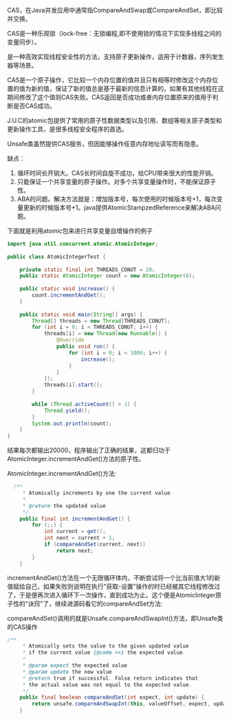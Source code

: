 CAS，在Java并发应用中通常指CompareAndSwap或CompareAndSet，即比较并交换。

CAS是一种乐观锁（lock-free：无锁编程,即不使用锁的情况下实现多线程之间的变量同步）。

是一种高效实现线程安全性的方法，支持原子更新操作，适用于计数器，序列发生器等场景。

CAS是一个原子操作，它比较一个内存位置的值并且只有相等时修改这个内存位置的值为新的值，保证了新的值总是基于最新的信息计算的，如果有其他线程在这期间修改了这个值则CAS失败。CAS返回是否成功或者内存位置原来的值用于判断是否CAS成功。

J.U.C的atomic包提供了常用的原子性数据类型以及引用、数组等相关原子类型和更新操作工具，是很多线程安全程序的首选。

Unsafe类虽然提供CAS服务，但因能够操作任意内存地址读写而有隐患。

缺点：

1. 循环时间长开销大。CAS长时间自旋不成功，给CPU带来很大的性能开销。
2. 只能保证一个共享变量的原子操作。对多个共享变量操作时，不能保证原子性。
3. ABA的问题。解决方法就是：增加版本号，每次使用的时候版本号+1，每次变量更新的时候版本号+1。java提供AtomicStampzedReference来解决ABA问题。

下面就是利用atomic包来进行共享变量自增操作的例子

```java
import java.util.concurrent.atomic.AtomicInteger;
 
public class AtomicIntegerTest {
 
    private static final int THREADS_CONUT = 20;
    public static AtomicInteger count = new AtomicInteger(0);
 
    public static void increase() {
        count.incrementAndGet();
    }
 
    public static void main(String[] args) {
        Thread[] threads = new Thread[THREADS_CONUT];
        for (int i = 0; i < THREADS_CONUT; i++) {
            threads[i] = new Thread(new Runnable() {
                @Override
                public void run() {
                    for (int i = 0; i < 1000; i++) {
                        increase();
                    }
                }
            });
            threads[i].start();
        }
 
        while (Thread.activeCount() > 1) {
            Thread.yield();
        }
        System.out.println(count);
    }
}

```

结果每次都输出20000，程序输出了正确的结果，这都归功于AtomicInteger.incrementAndGet()方法的原子性。

AtomicInteger.incrementAndGet()方法:

```java
  /**
     * Atomically increments by one the current value.
     *
     * @return the updated value
     */
    public final int incrementAndGet() {
        for (;;) {
            int current = get();
            int next = current + 1;
            if (compareAndSet(current, next))
                return next;
        }
    }
```

incrementAndGet()方法在一个无限循环体内，不断尝试将一个比当前值大1的新值赋给自己，如果失败则说明在执行"获取-设置"操作的时已经被其它线程修改过了，于是便再次进入循环下一次操作，直到成功为止。这个便是AtomicInteger原子性的"诀窍"了，继续进源码看它的compareAndSet方法:

compareAndSet()调用的就是Unsafe.compareAndSwapInt()方法，即Unsafe类的CAS操作

```java
/**
     * Atomically sets the value to the given updated value
     * if the current value {@code ==} the expected value.
     *
     * @param expect the expected value
     * @param update the new value
     * @return true if successful. False return indicates that
     * the actual value was not equal to the expected value.
     */
    public final boolean compareAndSet(int expect, int update) {
        return unsafe.compareAndSwapInt(this, valueOffset, expect, update);
    }
```

